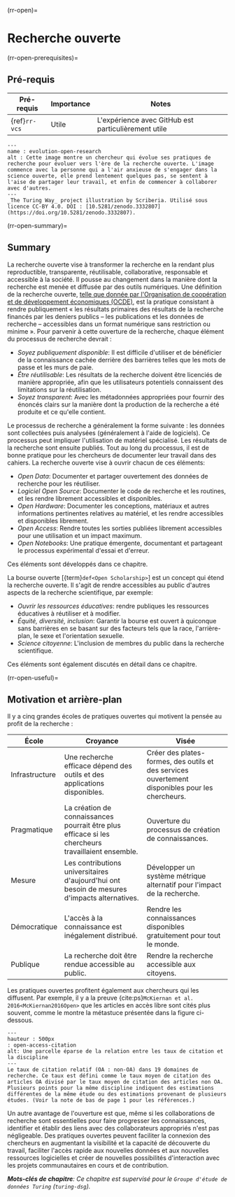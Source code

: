 (rr-open)=
# Recherche ouverte

(rr-open-prerequisites)=
## Pré-requis

| Pré-requis    | Importance | Notes                                               |
| ------------- | ---------- | --------------------------------------------------- |
| {ref}`rr-vcs` | Utile      | L'expérience avec GitHub est particulièrement utile |


```{figure} ../figures/evolution-open-research.jpg
---
name : evolution-open-research
alt : Cette image montre un chercheur qui évolue ses pratiques de recherche pour évoluer vers l'ère de la recherche ouverte. L'image commence avec la personne qui a l'air anxieuse de s'engager dans la science ouverte, elle prend lentement quelques pas, se sentent à l'aise de partager leur travail, et enfin de commencer à collaborer avec d'autres.
---
_The Turing Way_ project illustration by Scriberia. Utilisé sous licence CC-BY 4.0. DOI : [10.5281/zenodo.3332807](https://doi.org/10.5281/zenodo.3332807).
```

(rr-open-summary)=
## Summary

La recherche ouverte vise à transformer la recherche en la rendant plus reproductible, transparente, réutilisable, collaborative, responsable et accessible à la société. Il pousse au changement dans la manière dont la recherche est menée et diffusée par des outils numériques. Une définition de la recherche ouverte, [telle que donnée par l'Organisation de coopération et de développement économiques (OCDE)](https://www.fct.pt/dsi/docs/Making_Open_Science_a_Reality.pdf "Making Open Science a Reality, OECD Science, Technology and Industry Policy Papers No. 25"), est la pratique consistant à rendre publiquement « les résultats primaires des résultats de la recherche financés par les deniers publics – les publications et les données de recherche – accessibles dans un format numérique sans restriction ou minime ». Pour parvenir à cette ouverture de la recherche, chaque élément du processus de recherche devrait :

- _Soyez publiquement disponible_: Il est difficile d'utiliser et de bénéficier de la connaissance cachée derrière des barrières telles que les mots de passe et les murs de paie.
- _Être réutilisable_: Les résultats de la recherche doivent être licenciés de manière appropriée, afin que les utilisateurs potentiels connaissent des limitations sur la réutilisation.
- _Soyez transparent_: Avec les métadonnées appropriées pour fournir des énoncés clairs sur la manière dont la production de la recherche a été produite et ce qu'elle contient.

Le processus de recherche a généralement la forme suivante : les données sont collectées puis analysées (généralement à l'aide de logiciels). Ce processus peut impliquer l'utilisation de matériel spécialisé. Les résultats de la recherche sont ensuite publiés. Tout au long du processus, il est de bonne pratique pour les chercheurs de documenter leur travail dans des cahiers. La recherche ouverte vise à ouvrir chacun de ces éléments:

- _Open Data_: Documenter et partager ouvertement des données de recherche pour les réutiliser.
- _Logiciel Open Source_: Documenter le code de recherche et les routines, et les rendre librement accessibles et disponibles.
- _Open Hardware_: Documenter les conceptions, matériaux et autres informations pertinentes relatives au matériel, et les rendre accessibles et disponibles librement.
- _Open Access_: Rendre toutes les sorties publiées librement accessibles pour une utilisation et un impact maximum.
- _Open Notebooks_: Une pratique émergente, documentant et partageant le processus expérimental d'essai et d'erreur.

Ces éléments sont développés dans ce chapitre.

La bourse ouverte [{term}`def<Open Scholarship>`] est un concept qui étend la recherche ouverte. Il s'agit de rendre accessibles au public d'autres aspects de la recherche scientifique, par exemple:

- _Ouvrir les ressources éducatives_: rendre publiques les ressources éducatives à réutiliser et à modifier.
- _Équité, diversité, inclusion_: Garantir la bourse est ouvert à quiconque sans barrières en se basant sur des facteurs tels que la race, l'arrière-plan, le sexe et l'orientation sexuelle.
- _Science citoyenne_: L'inclusion de membres du public dans la recherche scientifique.

Ces éléments sont également discutés en détail dans ce chapitre.

(rr-open-useful)=
## Motivation et arrière-plan

Il y a cinq grandes écoles de pratiques ouvertes qui motivent la pensée au profit de la recherche :

| École          | Croyance                                                                                           | Visée                                                                                            |
| -------------- | -------------------------------------------------------------------------------------------------- | ------------------------------------------------------------------------------------------------ |
| Infrastructure | Une recherche efficace dépend des outils et des applications disponibles.                          | Créer des plates-formes, des outils et des services ouvertement disponibles pour les chercheurs. |
| Pragmatique    | La création de connaissances pourrait être plus efficace si les chercheurs travaillaient ensemble. | Ouverture du processus de création de connaissances.                                             |
| Mesure         | Les contributions universitaires d'aujourd'hui ont besoin de mesures d'impacts alternatives.       | Développer un système métrique alternatif pour l'impact de la recherche.                         |
| Démocratique   | L'accès à la connaissance est inégalement distribué.                                               | Rendre les connaissances disponibles gratuitement pour tout le monde.                            |
| Publique       | La recherche doit être rendue accessible au public.                                                | Rendre la recherche accessible aux citoyens.                                                     |

Les pratiques ouvertes profitent également aux chercheurs qui les diffusent. Par exemple, il y a la preuve {cite:ps}`McKiernan et al. 2016<McKiernan2016Open>` que les articles en accès libre sont cités plus souvent, comme le montre la métastuce présentée dans la figure ci-dessous.

```{figure} ../figures/open-access-citations.jpg
---
hauteur : 500px
: open-access-citation
alt: Une parcelle éparse de la relation entre les taux de citation et la discipline
---
Le taux de citation relatif (OA : non-OA) dans 19 domaines de recherche. Ce taux est défini comme le taux moyen de citation des articles OA divisé par le taux moyen de citation des articles non OA. Plusieurs points pour la même discipline indiquent des estimations différentes de la même étude ou des estimations provenant de plusieurs études. (Voir la note de bas de page 1 pour les références.)
```

Un autre avantage de l'ouverture est que, même si les collaborations de recherche sont essentielles pour faire progresser les connaissances, identifier et établir des liens avec des collaborateurs appropriés n'est pas négligeable. Des pratiques ouvertes peuvent faciliter la connexion des chercheurs en augmentant la visibilité et la capacité de découverte du travail, faciliter l'accès rapide aux nouvelles données et aux nouvelles ressources logicielles et créer de nouvelles possibilités d'interaction avec les projets communautaires en cours et de contribution.

***Mots-clés de chapitre**: Ce chapitre est supervisé pour le `Groupe d'étude de données Turing` (`turing-dsg`).*
